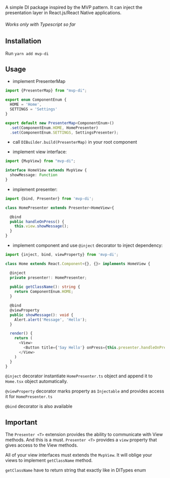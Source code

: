 A simple DI package inspired by the MVP pattern.
It can inject the presentation layer in React.js/React Native applications.
###### Works only with Typescript so far

## Installation
Run `yarn add mvp-di`
## Usage

- implement PresenterMap

```typescript
import {PresenterMap} from "mvp-di";

export enum ComponentEnum {
  HOME = 'Home',
  SETTINGS = 'Settings'
}

export default new PresenterMap<ComponentEnum>()
  .set(ComponentEnum.HOME, HomePresenter)
  .set(ComponentEnum.SETTINGS, SettingsPresenter);

```

- call `DIBuilder.build(PresenterMap)` in your root component

- implement view interface:

```typescript
import {MvpView} from "mvp-di";

interface HomeView extends MvpView {
  showMessage: Function
}
```

- implement presenter:

```typescript
import {bind, Presenter} from 'mvp-di';

class HomePresenter extends Presenter<HomeView>{

  @bind
  public handleOnPress() {
    this.view.showMessage();
  }
}
```

- implement component and use `@inject` decorator to inject dependency:

```typescript
import {inject, bind, viewProperty} from 'mvp-di';

class Home extends React.Component<{}, {}> implements HomeView {

  @inject 
  private presenter!: HomePresenter;
  
  public getClassName(): string {
    return ComponentEnum.HOME;
  }

  @bind
  @viewProperty
  public showMessage(): void {
    Alert.alert('Message', 'Hello');
  }

  render() {
    return (
      <View>
        <Button title={'Say Hello'} onPress={this.presenter.handleOnPress} />
      </View>
    )
  }
}

```

`@inject` decorator instantiate `HomePresenter.ts` 
object and append it to `Home.tsx` object automatically.

`@viewProperty` decorator marks property as `Injectable` 
and provides access it for `HomePresenter.ts`

`@bind` decorator is also available

## Important
The `Presenter <T>` extension provides the ability to communicate with View methods. 
And this is a must. `Presenter <T>` provides a `view` property that gives 
access to the View methods.

All of your view interfaces must extends the `MvpView`. 
It will oblige your views to implement `getClassName` method.

`getClassName` have to return string that exactly like in DITypes enum

